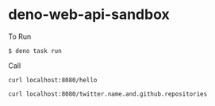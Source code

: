 # deno-web-api-sandbox

To Run

```
$ deno task run
```

Call
```
curl localhost:8080/hello
```

```
curl localhost:8080/twitter.name.and.github.repositories
```
